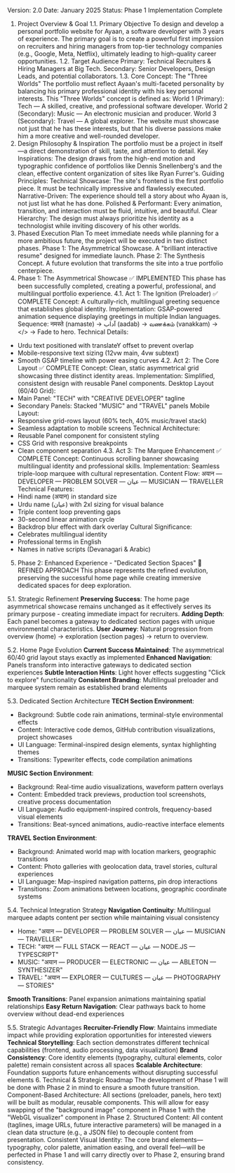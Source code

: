
Version: 2.0
Date: January 2025
Status: Phase 1 Implementation Complete
1. Project Overview & Goal
1.1. Primary Objective
To design and develop a personal portfolio website for Ayaan, a software developer with 3 years of experience. The primary goal is to create a powerful first impression on recruiters and hiring managers from top-tier technology companies (e.g., Google, Meta, Netflix), ultimately leading to high-quality career opportunities.
1.2. Target Audience
Primary: Technical Recruiters & Hiring Managers at Big Tech.
Secondary: Senior Developers, Design Leads, and potential collaborators.
1.3. Core Concept: The "Three Worlds"
The portfolio must reflect Ayaan's multi-faceted personality by balancing his primary professional identity with his key personal interests. This "Three Worlds" concept is defined as:
World 1 (Primary): Tech — A skilled, creative, and professional software developer.
World 2 (Secondary): Music — An electronic musician and producer.
World 3 (Secondary): Travel — A global explorer.
The website must showcase not just that he has these interests, but that his diverse passions make him a more creative and well-rounded developer.
2. Design Philosophy & Inspiration
The portfolio must be a project in itself—a direct demonstration of skill, taste, and attention to detail.
Key Inspirations: The design draws from the high-end motion and typographic confidence of portfolios like Dennis Snellenberg's and the clean, effective content organization of sites like Ryan Furrer's.
Guiding Principles:
Technical Showcase: The site's frontend is the first portfolio piece. It must be technically impressive and flawlessly executed.
Narrative-Driven: The experience should tell a story about who Ayaan is, not just list what he has done.
Polished & Performant: Every animation, transition, and interaction must be fluid, intuitive, and beautiful.
Clear Hierarchy: The design must always prioritize his identity as a technologist while inviting discovery of his other worlds.
3. Phased Execution Plan
To meet immediate needs while planning for a more ambitious future, the project will be executed in two distinct phases.
Phase 1: The Asymmetrical Showcase. A "brilliant interactive resume" designed for immediate launch.
Phase 2: The Synthesis Concept. A future evolution that transforms the site into a true portfolio centerpiece.
4. Phase 1: The Asymmetrical Showcase ✅ IMPLEMENTED
This phase has been successfully completed, creating a powerful, professional, and multilingual portfolio experience.
4.1. Act 1: The Ignition (Preloader) ✅ COMPLETE
Concept: A culturally-rich, multilingual greeting sequence that establishes global identity.
Implementation: GSAP-powered animation sequence displaying greetings in multiple Indian languages.
Sequence: नमस्ते (namaste) → آداب (aadab) → வணக்கம் (vanakkam) → </> → Fade to hero.
Technical Details: 
- Urdu text positioned with translateY offset to prevent overlap
- Mobile-responsive text sizing (12vw main, 4vw subtext)
- Smooth GSAP timeline with power easing curves
4.2. Act 2: The Core Layout ✅ COMPLETE
Concept: Clean, static asymmetrical grid showcasing three distinct identity areas.
Implementation: Simplified, consistent design with reusable Panel components.
Desktop Layout (60/40 Grid):
- Main Panel: "TECH" with "CREATIVE DEVELOPER" tagline
- Secondary Panels: Stacked "MUSIC" and "TRAVEL" panels
Mobile Layout:
- Responsive grid-rows layout (60% tech, 40% music/travel stack)
- Seamless adaptation to mobile screens
Technical Architecture:
- Reusable Panel component for consistent styling
- CSS Grid with responsive breakpoints
- Clean component separation
4.3. Act 3: The Marquee Enhancement ✅ COMPLETE
Concept: Continuous scrolling banner showcasing multilingual identity and professional skills.
Implementation: Seamless triple-loop marquee with cultural representation.
Content Flow: अयान — DEVELOPER — PROBLEM SOLVER — عیان — MUSICIAN — TRAVELLER
Technical Features:
- Hindi name (अयान) in standard size
- Urdu name (عیان) with 2xl sizing for visual balance
- Triple content loop preventing gaps
- 30-second linear animation cycle
- Backdrop blur effect with dark overlay
Cultural Significance:
- Celebrates multilingual identity
- Professional terms in English
- Names in native scripts (Devanagari & Arabic)
5. Phase 2: Enhanced Experience - "Dedicated Section Spaces" 🚧 REFINED APPROACH
This phase represents the refined evolution, preserving the successful home page while creating immersive dedicated spaces for deep exploration.

5.1. Strategic Refinement
**Preserving Success**: The home page asymmetrical showcase remains unchanged as it effectively serves its primary purpose - creating immediate impact for recruiters.
**Adding Depth**: Each panel becomes a gateway to dedicated section pages with unique environmental characteristics.
**User Journey**: Natural progression from overview (home) → exploration (section pages) → return to overview.

5.2. Home Page Evolution
**Current Success Maintained**: The asymmetrical 60/40 grid layout stays exactly as implemented
**Enhanced Navigation**: Panels transform into interactive gateways to dedicated section experiences
**Subtle Interaction Hints**: Light hover effects suggesting "Click to explore" functionality
**Consistent Branding**: Multilingual preloader and marquee system remain as established brand elements

5.3. Dedicated Section Architecture
**TECH Section Environment**:
- Background: Subtle code rain animations, terminal-style environmental effects
- Content: Interactive code demos, GitHub contribution visualizations, project showcases
- UI Language: Terminal-inspired design elements, syntax highlighting themes
- Transitions: Typewriter effects, code compilation animations

**MUSIC Section Environment**:
- Background: Real-time audio visualizations, waveform pattern overlays
- Content: Embedded track previews, production tool screenshots, creative process documentation
- UI Language: Audio equipment-inspired controls, frequency-based visual elements
- Transitions: Beat-synced animations, audio-reactive interface elements

**TRAVEL Section Environment**:
- Background: Animated world map with location markers, geographic transitions
- Content: Photo galleries with geolocation data, travel stories, cultural experiences
- UI Language: Map-inspired navigation patterns, pin drop interactions
- Transitions: Zoom animations between locations, geographic coordinate systems

5.4. Technical Integration Strategy
**Navigation Continuity**: Multilingual marquee adapts content per section while maintaining visual consistency
- Home: "अयान — DEVELOPER — PROBLEM SOLVER — عیان — MUSICIAN — TRAVELLER"
- TECH: "अयान — FULL STACK — REACT — عیان — NODE.JS — TYPESCRIPT"
- MUSIC: "अयान — PRODUCER — ELECTRONIC — عیان — ABLETON — SYNTHESIZER"
- TRAVEL: "अयान — EXPLORER — CULTURES — عیان — PHOTOGRAPHY — STORIES"

**Smooth Transitions**: Panel expansion animations maintaining spatial relationships
**Easy Return Navigation**: Clear pathways back to home overview without dead-end experiences

5.5. Strategic Advantages
**Recruiter-Friendly Flow**: Maintains immediate impact while providing exploration opportunities for interested viewers
**Technical Storytelling**: Each section demonstrates different technical capabilities (frontend, audio processing, data visualization)
**Brand Consistency**: Core identity elements (typography, cultural elements, color palette) remain consistent across all spaces
**Scalable Architecture**: Foundation supports future enhancements without disrupting successful elements
6. Technical & Strategic Roadmap
The development of Phase 1 will be done with Phase 2 in mind to ensure a smooth future transition.
Component-Based Architecture: All sections (preloader, panels, hero text) will be built as modular, reusable components. This will allow for easy swapping of the "background image" component in Phase 1 with the "WebGL visualizer" component in Phase 2.
Structured Content: All content (taglines, image URLs, future interactive parameters) will be managed in a clean data structure (e.g., a JSON file) to decouple content from presentation.
Consistent Visual Identity: The core brand elements—typography, color palette, animation easing, and overall feel—will be perfected in Phase 1 and will carry directly over to Phase 2, ensuring brand consistency.
